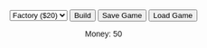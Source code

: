 <html lang="en">
<head>
  <meta charset="UTF-8">
  <meta name="viewport" content="width=device-width, initial-scale=1.0">
  <title>Tycoon Game</title>
  <style>
    /* CSS styles */
    body {
      font-family: Arial, sans-serif;
      margin: 0;
      padding: 0;
      text-align: center;
    }
    #game {
      display: grid;
      grid-template-columns: repeat(6, 50px);
      grid-template-rows: repeat(10, 50px);
      gap: 2px;
      margin: 20px auto;
      width: 520px;
    }
    .tile {
      border: 1px solid #ccc;
      background-color: #f9f9f9;
      display: flex;
      align-items: center;
      justify-content: center;
      cursor: pointer;
      position: relative;
    }
    .tile img {
      width: 100%;
      height: 100%;
    }
    #menu {
      margin: 20px auto;
    }
  </style>
</head>
<body>
  <!-- HTML structure -->
  <div id="menu">
    <select id="buildingType">
      <option value="factory">Factory ($20)</option>
      <option value="house">House ($15)</option>
    </select>
    <button onclick="build()">Build</button>
    <button onclick="saveGame()">Save Game</button>
    <button onclick="loadGame()">Load Game</button>
    <p>Money: <span id="money">50</span></p>
  </div>
  <div id="game"></div>

  <script>
    // JavaScript logic
    const grid = document.getElementById("game");
    const moneyDisplay = document.getElementById("money");

    let money = 50;
    const tiles = [];
    const earnings = 5;

    // Initialize grid
    for (let i = 0; i < 100; i++) {
      const tile = document.createElement("div");
      tile.className = "tile";
      tile.dataset.built = "false";
      tile.dataset.level = "0";
      tile.onclick = () => selectTile(i);
      grid.appendChild(tile);
      tiles.push(tile);
    }

    let selectedTile = null;

    function selectTile(index) {
      selectedTile = tiles[index];
      if (selectedTile.dataset.built === "true") {
        alert(`This tile is built! Level: ${selectedTile.dataset.level}`);
      } else {
        alert("This tile is empty. You can build here!");
      }
    }

    function build() {
      if (!selectedTile || selectedTile.dataset.built === "true") return;

      const buildingType = document.getElementById("buildingType").value;
      const cost = buildingType === "factory" ? 20 : 15;

      if (money >= cost) {
        money -= cost;
        selectedTile.dataset.built = "true";
        selectedTile.dataset.level = "1";
        selectedTile.dataset.type = buildingType;

        // Clear existing content and add image
        selectedTile.innerHTML = "";
        const img = document.createElement("img");
        img.src = buildingType === "factory" ? "factory.png" : "house.png";
        img.style.width = "100%";
        img.style.height = "100%";
        selectedTile.appendChild(img);

        updateMoney();
      } else {
        alert("Not enough money!");
      }
    }

    function saveGame() {
      const gameState = {
        money,
        tiles: tiles.map(tile => ({
          built: tile.dataset.built,
          level: tile.dataset.level,
          type: tile.dataset.type,
        })),
      };
      localStorage.setItem("tycoonGame", JSON.stringify(gameState));
      alert("Game saved!");
    }

    function loadGame() {
      const savedState = localStorage.getItem("tycoonGame");
      if (!savedState) return;
      const { money: savedMoney, tiles: savedTiles } = JSON.parse(savedState);
      money = savedMoney;
      updateMoney();
      savedTiles.forEach((tileData, index) => {
        const tile = tiles[index];
        tile.dataset.built = tileData.built;
        tile.dataset.level = tileData.level;
        tile.dataset.type = tileData.type;
        tile.className = tileData.built === "true" ? "tile built" : "tile";
        tile.innerHTML = "";
        if (tileData.built === "true") {
          const img = document.createElement("img");
          img.src = tileData.type === "factory" ? "factory.png" : "house.png";
          tile.appendChild(img);
        }
      });
    }

    function updateMoney() {
      moneyDisplay.textContent = money;
    }

    // Earnings loop
    setInterval(() => {
      tiles.forEach(tile => {
        if (tile.dataset.built === "true") {
          money += earnings * parseInt(tile.dataset.level);
        }
      });
      updateMoney();
    }, 3000);

    // Random events
    function triggerRandomEvent() {
      const eventType = Math.random() > 0.5 ? "good" : "bad";
      if (eventType === "good") {
        const bonus = Math.floor(Math.random() * 20) + 10;
        money += bonus;
        alert(`Good Event! You received a bonus of $${bonus}.`);
      } else {
        const fine = Math.floor(Math.random() * 15) + 5;
        money -= fine;
        alert(`Bad Event! You were fined $${fine}.`);
        if (money < 0) money = 0;
      }
      updateMoney();
    }

    setInterval(triggerRandomEvent, 20000);

    // Load game on page load
    window.onload = loadGame;
  </script>
</body>
</html>
